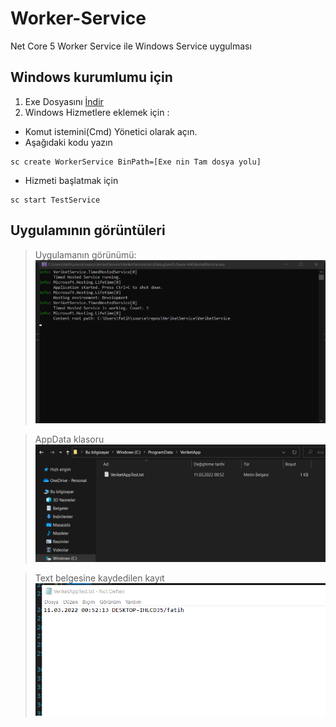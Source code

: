 # Worker-Service
Net Core 5 Worker Service ile Windows Service uygulması

## Windows kurumlumu için
1. Exe Dosyasını <a id="raw-url" href="https://github.com/FatihDumlupinar/Worker-Service/raw/master/Dosyalar/VeriketService.exe" download>İndir</a>
2. Windows Hizmetlere eklemek için : 
 - Komut istemini(Cmd) Yönetici olarak açın.
 - Aşağıdaki kodu yazın 
 ```
 sc create WorkerService BinPath=[Exe nin Tam dosya yolu]
  ```
  - Hizmeti başlatmak için
  ```
  sc start TestService
  ```
  
## Uygulamının görüntüleri

> Uygulamanın görünümü:
![App's view](https://github.com/FatihDumlupinar/Worker-Service/blob/master/Dosyalar/1.png?raw=true)

> AppData klasoru
![App's view](https://github.com/FatihDumlupinar/Worker-Service/blob/master/Dosyalar/2.png?raw=true)

> Text belgesine kaydedilen kayıt
![App's view](https://github.com/FatihDumlupinar/Worker-Service/blob/master/Dosyalar/3.png?raw=true)
